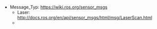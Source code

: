 - Message_Typ: https://wiki.ros.org/sensor_msgs
	- Laser: http://docs.ros.org/en/api/sensor_msgs/html/msg/LaserScan.html 
	- 